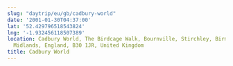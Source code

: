 ```yaml
---
slug: "daytrip/eu/gb/cadbury-world"
date: '2001-01-30T04:37:00'
lat: '52.429796518543824'
lng: '-1.932456118507389'
location: Cadbury World, The Birdcage Walk, Bournville, Stirchley, Birmingham, West
  Midlands, England, B30 1JR, United Kingdom
title: Cadbury World
---
```



